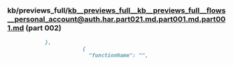 ### kb/previews_full/kb__previews_full__kb__previews_full__flows__personal_account@auth.har.part021.md.part001.md.part001.md (part 002)

```md
            },
                        {
                          "functionName": "",
                          
```

```
